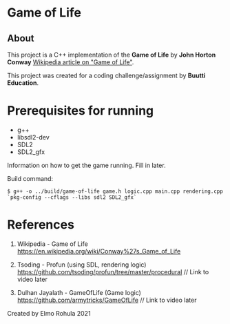 # Game of Life

## About

This project is a C++ implementation of the **Game of Life** by **John Horton Conway** [Wikipedia article on "Game of Life"]().

This project was created for a coding challenge/assignment by **Buutti Education**.

# Prerequisites for running

 * g++
 * libsdl2-dev
 * SDL2
 * SDL2_gfx

Information on how to get the game running. Fill in later.

Build command:

    $ g++ -o ../build/game-of-life game.h logic.cpp main.cpp rendering.cpp `pkg-config --cflags --libs sdl2 SDL2_gfx`

# References

1. Wikipedia - Game of Life https://en.wikipedia.org/wiki/Conway%27s_Game_of_Life

2. Tsoding - Profun (using SDL, rendering logic) https://github.com/tsoding/profun/tree/master/procedural
// Link to video later

3. Dulhan Jayalath - GameOfLife (Game logic) https://github.com/armytricks/GameOfLife
// Link to video later

Created by Elmo Rohula 2021
